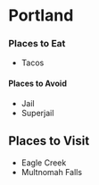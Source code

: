# Portland

### Places to Eat
- Tacos

#### Places to Avoid
- Jail
- Superjail

## Places to Visit
- Eagle Creek
- Multnomah Falls
